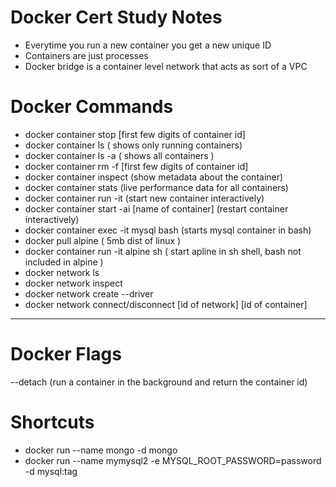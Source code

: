 # Docker Cert Study Notes

- Everytime you run a new container you get a new unique ID
- Containers are just processes
- Docker bridge is a container level network that acts as sort of a VPC


# Docker Commands

- docker container stop [first few digits of container id]
- docker container ls ( shows only running containers)
- docker container ls -a ( shows all containers )
- docker container rm -f [first few digits of container id]
- docker container inspect (show metadata about the container)
- docker container stats (live performance data for all containers)
- docker container run -it (start new container interactively)
- docker container start -ai [name of container] (restart container interactively)
- docker container exec -it mysql bash (starts mysql container in bash)
- docker pull alpine ( 5mb dist of linux )
- docker container run -it alpine sh ( start apline in sh shell, bash not included in alpine )
- docker network ls
- docker network inspect
- docker network create --driver
- docker network connect/disconnect [id of network] [id of container]
- --

# Docker Flags

--detach (run a container in the background and return the container id)



# Shortcuts

- docker run --name mongo -d mongo
- docker run --name mymysql2 -e MYSQL_ROOT_PASSWORD=password -d mysql:tag
